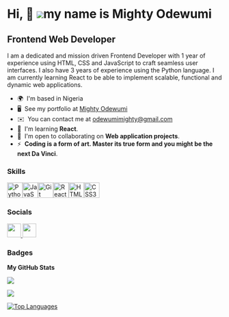 Hi, 👋 ![](https://user-images.githubusercontent.com/18350557/176309783-0785949b-9127-417c-8b55-ab5a4333674e.gif)my name is Mighty Odewumi
======================================================================================================================================

Frontend Web Developer
----------------------

I am a dedicated and mission driven Frontend Developer with 1 year of experience using HTML, CSS and JavaScript to craft seamless user interfaces. I also have 3 years of experience using the Python language. I am currently learning React to be able to implement scalable, functional and dynamic web applications.

* 🌍  I'm based in Nigeria
* 🖥️  See my portfolio at [Mighty Odewumi](http://mighty-odewumi.w3spaces.com/portfolio-pdagl.html)
* ✉️  You can contact me at [odewumimighty@gmail.com](mailto:odewumimighty@gmail.com)
* 🧠  I'm learning **React**.
* 🤝  I'm open to collaborating on **Web application projects**.
* ⚡  **Coding is a form of art. Master its true form and you might be the next Da Vinci**.

### Skills


<p align="left">
<a href="https://www.python.org/" target="_blank" rel="noreferrer"><img src="https://raw.githubusercontent.com/danielcranney/readme-generator/main/public/icons/skills/python-colored.svg" width="36" height="36" alt="Python" /></a><a href="https://developer.mozilla.org/en-US/docs/Web/JavaScript" target="_blank" rel="noreferrer"><img src="https://raw.githubusercontent.com/danielcranney/readme-generator/main/public/icons/skills/javascript-colored.svg" width="36" height="36" alt="JavaScript" /></a><a href="https://git-scm.com/" target="_blank" rel="noreferrer"><img src="https://raw.githubusercontent.com/danielcranney/readme-generator/main/public/icons/skills/git-colored.svg" width="36" height="36" alt="Git" /></a><a href="https://reactjs.org/" target="_blank" rel="noreferrer"><img src="https://raw.githubusercontent.com/danielcranney/readme-generator/main/public/icons/skills/react-colored.svg" width="36" height="36" alt="React" /></a><a href="https://developer.mozilla.org/en-US/docs/Glossary/HTML5" target="_blank" rel="noreferrer"><img src="https://raw.githubusercontent.com/danielcranney/readme-generator/main/public/icons/skills/html5-colored.svg" width="36" height="36" alt="HTML5" /></a><a href="https://www.w3.org/TR/CSS/#css" target="_blank" rel="noreferrer"><img src="https://raw.githubusercontent.com/danielcranney/readme-generator/main/public/icons/skills/css3-colored.svg" width="36" height="36" alt="CSS3" /></a>
</p>


### Socials

<p align="left"> <a href="https://www.github.com/mighty-odewumi" target="_blank" rel="noreferrer"> <picture> <source media="(prefers-color-scheme: dark)" srcset="https://raw.githubusercontent.com/danielcranney/readme-generator/main/public/icons/socials/github-dark.svg" /> <source media="(prefers-color-scheme: light)" srcset="https://raw.githubusercontent.com/danielcranney/readme-generator/main/public/icons/socials/github.svg" /> <img src="https://raw.githubusercontent.com/danielcranney/readme-generator/main/public/icons/socials/github.svg" width="32" height="32" /> </picture> </a> <a href="https://www.linkedin.com/in/mighty-odewumi-843a59263" target="_blank" rel="noreferrer"> <picture> <source media="(prefers-color-scheme: dark)" srcset="https://raw.githubusercontent.com/danielcranney/readme-generator/main/public/icons/socials/linkedin-dark.svg" /> <source media="(prefers-color-scheme: light)" srcset="https://raw.githubusercontent.com/danielcranney/readme-generator/main/public/icons/socials/linkedin.svg" /> <img src="https://raw.githubusercontent.com/danielcranney/readme-generator/main/public/icons/socials/linkedin.svg" width="32" height="32" /> </picture> </a></p>

### Badges

<b>My GitHub Stats</b>

<a href="http://www.github.com/mighty-odewumi"><img src="https://github-readme-stats.vercel.app/api?username=mighty-odewumi&show_icons=true&hide=&count_private=true&title_color=0891b2&text_color=ffffff&icon_color=0891b2&bg_color=1c1917&hide_border=true&show_icons=true" /></a>

<a href="http://www.github.com/mighty-odewumi"><img src="https://github-readme-streak-stats.herokuapp.com/?user=mighty-odewumi&stroke=ffffff&background=1c1917&ring=0891b2&fire=0891b2&currStreakNum=ffffff&currStreakLabel=0891b2&sideNums=ffffff&sideLabels=ffffff&dates=ffffff&hide_border=true" /></a>

<a href="https://github.com/mighty-odewumi" align="left"><img src="https://github-readme-stats.vercel.app/api/top-langs/?username=mighty-odewumi&layout=compact&langs_count=4&title_color=0891b2&text_color=ffffff&icon_color=0891b2&bg_color=1c1917&hide_border=false&locale=en&custom_title=Top%20%Languages" alt="Top Languages" /></a>

<!-- <b>Top Repositories</b>

<div width="100%" align="center"><a href="https://github.com/mighty-odewumi/elements-app" align="left"><img align="left" width="45%" src="https://github-readme-stats.vercel.app/api/pin/?username=mighty-odewumi&repo=elements-app&title_color=0891b2&text_color=ffffff&icon_color=0891b2&bg_color=1c1917&hide_border=true&locale=en" /></a><a href="https://github.com/mighty-odewumi/react-project-9" align="right"><img align="right" width="45%" src="https://github-readme-stats.vercel.app/api/pin/?username=mighty-odewumi&repo=react-project-9&title_color=0891b2&text_color=ffffff&icon_color=0891b2&bg_color=1c1917&hide_border=true&locale=en" /></a></div><br /><br /><br /><br /><br /><br /><br /> -->

<!-- <br /><br /><br /><br /><br /> -->

<!-- <div width="100%" align="center"><a href="https://github.com/mighty-odewumi/switcheroo-image-gallery" align="left"><img align="left" width="45%" src="https://github-readme-stats.vercel.app/api/pin/?username=mighty-odewumi&repo=switcheroo-image-gallery&title_color=0891b2&text_color=ffffff&icon_color=0891b2&bg_color=1c1917&hide_border=true&locale=en" /></a><a href="https://github.com/mighty-odewumi/react-project-8" align="right"><img align="right" width="45%" src="https://github-readme-stats.vercel.app/api/pin/?username=mighty-odewumi&repo=react-project-8&title_color=0891b2&text_color=ffffff&icon_color=0891b2&bg_color=1c1917&hide_border=true&locale=en" /></a></div>
-->
